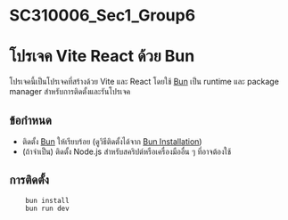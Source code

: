 # SC310006_Sec1_Group6
# โปรเจค Vite React ด้วย Bun

โปรเจคนี้เป็นโปรเจคที่สร้างด้วย Vite และ React โดยใช้ [Bun](https://bun.sh) เป็น runtime และ package manager สำหรับการติดตั้งและรันโปรเจค

## ข้อกำหนด

- ติดตั้ง [Bun](https://bun.sh) ให้เรียบร้อย (ดูวิธีติดตั้งได้จาก [Bun Installation](https://bun.sh/docs/install))
- (ถ้าจำเป็น) ติดตั้ง Node.js สำหรับสคริปต์หรือเครื่องมืออื่น ๆ ที่อาจต้องใช้

## การติดตั้ง
```
    bun install
    bun run dev
```
